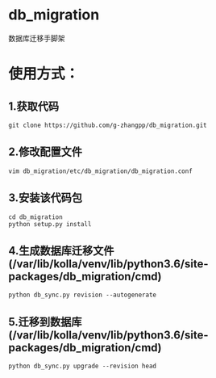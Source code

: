 # db_migration
数据库迁移手脚架

# 使用方式：
## 1.获取代码
    git clone https://github.com/g-zhangpp/db_migration.git
## 2.修改配置文件
    vim db_migration/etc/db_migration/db_migration.conf
## 3.安装该代码包
    cd db_migration
    python setup.py install
## 4.生成数据库迁移文件(/var/lib/kolla/venv/lib/python3.6/site-packages/db_migration/cmd)
    python db_sync.py revision --autogenerate
## 5.迁移到数据库(/var/lib/kolla/venv/lib/python3.6/site-packages/db_migration/cmd)
    python db_sync.py upgrade --revision head

